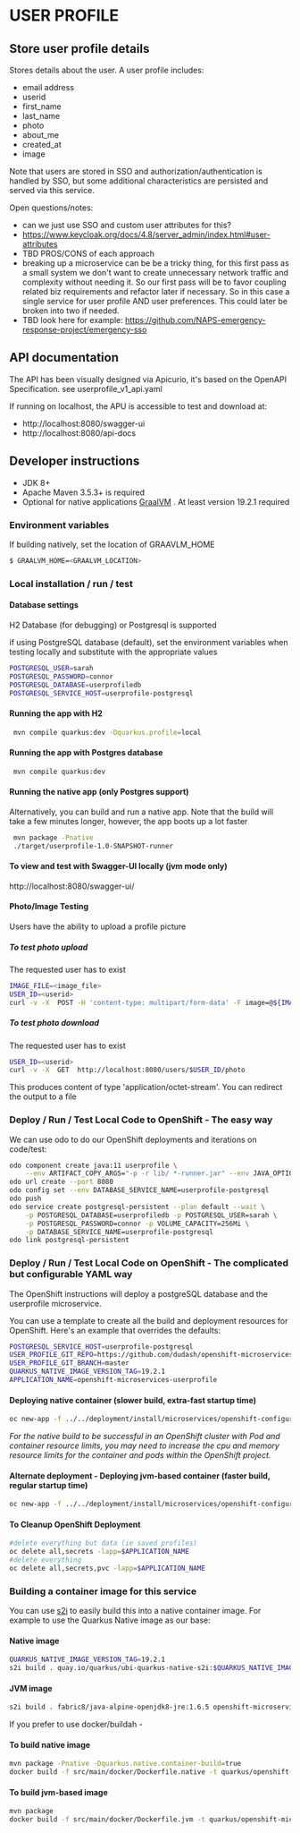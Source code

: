 # USER PROFILE
## Store user profile details
Stores details about the user. A user profile includes:
* email address
* userid
* first_name
* last_name
* photo
* about_me
* created_at
* image

Note that users are stored in SSO and authorization/authentication is handled by SSO, but some additional characteristics are persisted and served via this service.
 
Open questions/notes:
- can we just use SSO and custom user attributes for this?
- https://www.keycloak.org/docs/4.8/server_admin/index.html#user-attributes
- TBD PROS/CONS of each approach
- breaking up a microservice can be be a tricky thing, for this first pass as a small system we don't want to create unnecessary network traffic and complexity without needing it. So our first pass will be to favor coupling related biz requirements and refactor later if necessary. So in this case a single service for user profile AND user preferences. This could later be broken into two if needed.
- TBD look here for example: https://github.com/NAPS-emergency-response-project/emergency-sso
  

## API documentation
The API has been visually designed via Apicurio, it's based on the OpenAPI Specification. see userprofile_v1_api.yaml

If running on localhost, the APU is accessible to test and download at:

* http://localhost:8080/swagger-ui
* http://localhost:8080/api-docs

## Developer instructions
- JDK 8+
- Apache Maven 3.5.3+ is required
- Optional for native applications [GraalVM](https://www.graalvm.org/) . At least version 19.2.1 required


### Environment variables
If building natively, set the location of GRAAVLM_HOME
```bash
$ GRAALVM_HOME=<GRAALVM_LOCATION>
```

### Local installation / run / test

#### Database settings
 H2 Database (for debugging) or Postgresql is supported

 if using PostgreSQL database (default), set the environment variables when testing locally and substitute with the appropriate values

```bash
POSTGRESQL_USER=sarah
POSTGRESQL_PASSWORD=connor
POSTGRESQL_DATABASE=userprofiledb
POSTGRESQL_SERVICE_HOST=userprofile-postgresql
```

#### Running the app with H2
```bash
 mvn compile quarkus:dev -Dquarkus.profile=local
```

#### Running the app with Postgres database
```bash
 mvn compile quarkus:dev  
```

#### Running the native app (only Postgres support)
Alternatively, you can build and run a native app.
Note that the build will take a few minutes longer, however, the app boots up a lot faster

```bash
 mvn package -Pnative
 ./target/userprofile-1.0-SNAPSHOT-runner
```

#### To view and test with Swagger-UI locally (jvm mode only)
http://localhost:8080/swagger-ui/


#### Photo/Image Testing
Users have the ability to upload a profile picture 

##### To test photo upload
The requested user has to exist

```bash
IMAGE_FILE=<image_file>
USER_ID=<userid>
curl -v -X  POST -H 'content-type: multipart/form-data' -F image=@${IMAGE_FILE} http://localhost:8080/users/$USER_ID/photo
```
##### To test photo download
The requested user has to exist

```bash
USER_ID=<userid>
curl -v -X  GET  http://localhost:8080/users/$USER_ID/photo
```

This produces content of type 'application/octet-stream'. You can redirect the output to a file


### Deploy / Run / Test Local Code to OpenShift - The easy way 
We can use odo to do our OpenShift deployments and iterations on code/test:
```bash
odo component create java:11 userprofile \
    --env ARTIFACT_COPY_ARGS="-p -r lib/ *-runner.jar" --env JAVA_OPTIONS=-Dquarkus.http.host=0.0.0.0
odo url create --port 8080
odo config set --env DATABASE_SERVICE_NAME=userprofile-postgresql
odo push
odo service create postgresql-persistent --plan default --wait \
    -p POSTGRESQL_DATABASE=userprofiledb -p POSTGRESQL_USER=sarah \
    -p POSTGRESQL_PASSWORD=connor -p VOLUME_CAPACITY=256Mi \
    -p DATABASE_SERVICE_NAME=userprofile-postgresql
odo link postgresql-persistent
```

### Deploy / Run / Test Local Code on OpenShift - The complicated but configurable YAML way 

The OpenShift instructions will deploy a postgreSQL database and the userprofile microservice.

You can use a template to create all the build and deployment resources for OpenShift. Here's an example that overrides the defaults:
```bash
POSTGRESQL_SERVICE_HOST=userprofile-postgresql
USER_PROFILE_GIT_REPO=https://github.com/dudash/openshift-microservices
USER_PROFILE_GIT_BRANCH=master
QUARKUS_NATIVE_IMAGE_VERSION_TAG=19.2.1
APPLICATION_NAME=openshift-microservices-userprofile
```
#### Deploying native container (slower build, extra-fast startup time)
```bash
oc new-app -f ../../deployment/install/microservices/openshift-configuration/userprofile-fromsource.yaml -p QUARKUS_NATIVE_IMAGE_VERSION_TAG=${QUARKUS_NATIVE_IMAGE_VERSION_TAG} -p GIT_URI=${USER_PROFILE_GIT_REPO}  -p GIT_BRANCH=${USER_PROFILE_GIT_BRANCH} -p DATABASE_SERVICE_NAME=${POSTGRESQL_SERVICE_HOST} -p APPLICATION_NAME=$APPLICATION_NAME
```

*For the native build to be successful in an OpenShift cluster with Pod and container resource limits, you may need to increase the cpu and memory resource limits for the container and pods within the OpenShift project.*

#### Alternate deployment - Deploying jvm-based container (faster build, regular startup time)
```bash
oc new-app -f ../../deployment/install/microservices/openshift-configuration/userprofile-fromsource-jvm.yaml -p GIT_URI=${USER_PROFILE_GIT_REPO}  -p GIT_BRANCH=${USER_PROFILE_GIT_BRANCH} -p DATABASE_SERVICE_NAME=${POSTGRESQL_SERVICE_HOST}  -p APPLICATION_NAME=$APPLICATION_NAME
```

#### To Cleanup OpenShift Deployment
```bash
#delete everything but data (ie saved profiles)
oc delete all,secrets -lapp=$APPLICATION_NAME
#delete everything
oc delete all,secrets,pvc -lapp=$APPLICATION_NAME
```

### Building a container image for this service
You can use [s2i][4] to easily build this into a native container image. For example to use the Quarkus Native image as our base:

#### Native image
```bash
QUARKUS_NATIVE_IMAGE_VERSION_TAG=19.2.1
s2i build . quay.io/quarkus/ubi-quarkus-native-s2i:$QUARKUS_NATIVE_IMAGE_VERSION_TAG openshift-microservices-userprofile --loglevel 3
```

#### JVM image
```bash
s2i build . fabric8/java-alpine-openjdk8-jre:1.6.5 openshift-microservices-userprofile-jvm --loglevel 3
```

If you prefer to use docker/buildah -

#### To build native image  
```bash
mvn package -Pnative -Dquarkus.native.container-build=true
docker build -f src/main/docker/Dockerfile.native -t quarkus/openshift-microservices-userprofile .
```

#### To build jvm-based image  
```bash
mvn package
docker build -f src/main/docker/Dockerfile.jvm -t quarkus/openshift-microservices-userprofile-jvm .
```

[1]: https://access.redhat.com/documentation/en-us/red_hat_single_sign-on/7.3/
[2]: https://www.keycloak.org/docs/4.8/getting_started/index.html
[3]: https://www.graalvm.org/
[4]: https://github.com/openshift/source-to-image/releases
